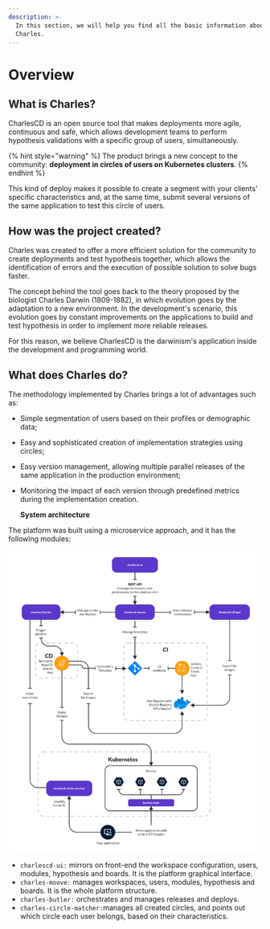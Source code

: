 ```yaml
---
description: >-
  In this section, we will help you find all the basic information about
  Charles.
---
```


# Overview

## What is Charles?

CharlesCD is an open source tool that makes deployments more agile, continuous and safe, which allows development teams to perform hypothesis validations with a specific group of users, simultaneously.

{% hint style="warning" %}
The product brings a new concept to the community: **deployment in circles of users on Kubernetes clusters**.
{% endhint %}

This kind of deploy makes it possible to create a segment with your clients' specific characteristics and, at the same time, submit several versions of the same application to test this circle of users.

## How was the project created?

Charles was created to offer a more efficient solution for the community to create deployments and test hypothesis together, which allows the identification of errors and the execution of possible solution to solve bugs faster.

The concept behind the tool goes back to the theory proposed by the biologist Charles Darwin \(1809-1882\), in which evolution goes by the adaptation to a new environment. In the development's scenario, this evolution goes by constant improvements on the applications to build and test hypothesis in order to implement more reliable releases.

For this reason, we believe CharlesCD is the darwinism's application inside the development and programming world.

## What does Charles do?

The methodology implemented by Charles brings a lot of advantages such as:

* Simple segmentation of users based on their profiles or demographic data; 
* Easy and sophisticated creation of implementation strategies using circles;  
* Easy version management, allowing multiple parallel releases of the same application in the production environment; 
* Monitoring the impact of each version through predefined metrics during the implementation creation.

  **System architecture**

The platform was built using a microservice approach, and it has the following modules:

![Charles architecture](.gitbook/assets/arquitetura-charles-nova%20%283%29%20%281%29%20%282%29.png)

* `charlescd-ui:`  mirrors on front-end the workspace configuration, users, modules, hypothesis and boards. It is the platform graphical interface.  
* `charles-moove:` manages workspaces, users, modules, hypothesis and boards. It is the whole platform structure.   
* `charles-butler:` orchestrates and manages releases and deploys. 
* `charles-circle-matcher:`manages all created circles, and points out which circle each user belongs, based on their characteristics. 

